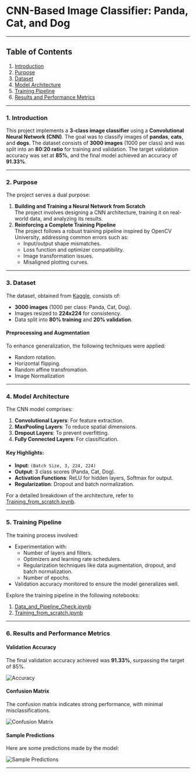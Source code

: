 # CNN-Based Image Classifier: Panda, Cat, and Dog

---

## Table of Contents
1. [Introduction](#1-introduction)
2. [Purpose](#2-purpose)
3. [Dataset](#3-dataset)
4. [Model Architecture](#4-model-architecture)
5. [Training Pipeline](#5-training-pipeline)
6. [Results and Performance Metrics](#6-results-and-performance-metrics)


---

### 1. Introduction

This project implements a **3-class image classifier** using a **Convolutional Neural Network (CNN)**. The goal was to classify images of **pandas**, **cats**, and **dogs**. The dataset consists of **3000 images** (1000 per class) and was split into an **80:20 ratio** for training and validation. The target validation accuracy was set at **85%**, and the final model achieved an accuracy of **91.33%**.

---

### 2. Purpose

The project serves a dual purpose:
1. **Building and Training a Neural Network from Scratch**  
   The project involves designing a CNN architecture, training it on real-world data, and analyzing its results.
2. **Reinforcing a Complete Training Pipeline**  
   The project follows a robust training pipeline inspired by OpenCV University, addressing common errors such as:
   - Input/output shape mismatches.
   - Loss function and optimizer compatibility.
   - Image transformation issues.
   - Misaligned plotting curves.

---

### 3. Dataset

The dataset, obtained from [Kaggle](https://www.kaggle.com/ashishsaxena2209/animal-image-datasetdog-cat-and-panda), consists of:
- **3000 images** (1000 per class: Panda, Cat, Dog).
- Images resized to **224x224** for consistency.
- Data split into **80% training** and **20% validation**.

#### Preprocessing and Augmentation
To enhance generalization, the following techniques were applied:
- Random rotation.
- Horizontal flipping.
- Random affine transfromation.
- Image Normalization

---

### 4. Model Architecture

The CNN model comprises:
1. **Convolutional Layers**: For feature extraction.
2. **MaxPooling Layers**: To reduce spatial dimensions.
3. **Dropout Layers**: To prevent overfitting.
4. **Fully Connected Layers**: For classification.

#### Key Highlights:
- **Input**: `(Batch Size, 3, 224, 224)`  
- **Output**: 3 class scores (Panda, Cat, Dog).  
- **Activation Functions**: ReLU for hidden layers, Softmax for output.  
- **Regularization**: Dropout and batch normalization.  

For a detailed breakdown of the architecture, refer to [Training_from_scratch.ipynb](https://github.com/04092000f/Image-Classifier-from-Scratch/blob/main/Training_from_scratch.ipynb).

---

### 5. Training Pipeline

The training process involved:
- Experimentation with:
  - Number of layers and filters.
  - Optimizers and learning rate schedulers.
  - Regularization techniques like data augmentation, dropout, and batch normalization.
  - Number of epochs.
- Validation accuracy monitored to ensure the model generalizes well.

Explore the training pipeline in the following notebooks:
1. [Data_and_Pipeline_Check.ipynb](https://github.com/04092000f/Image-Classifier-from-Scratch/blob/main/Data_and_Pipeline_Check.ipynb)
2. [Training_from_scratch.ipynb](https://github.com/04092000f/Image-Classifier-from-Scratch/blob/main/Training_from_scratch.ipynb)

---

### 6. Results and Performance Metrics

#### Validation Accuracy
The final validation accuracy achieved was **91.33%**, surpassing the target of 85%.

![Accuracy](https://github.com/04092000f/Image-Classifier-from-Scratch/blob/main/visuals/final_result.png)

#### Confusion Matrix
The confusion matrix indicates strong performance, with minimal misclassifications.

![Confusion Matrix](https://github.com/04092000f/Image-Classifier-from-Scratch/blob/main/visuals/confusion_matrix.png)

#### Sample Predictions
Here are some predictions made by the model:

![Sample Predictions](https://github.com/04092000f/Image-Classifier-from-Scratch/blob/main/visuals/sample_predictions.png)

---
